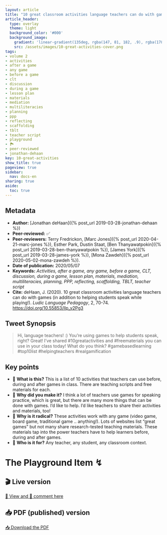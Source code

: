 ```yaml
---
layout: article
title: "10 great classroom activities language teachers can do with games (in addition to helping students speak while playing!)"
article_header:
  type: overlay
  theme: light
  background_color: '#000'
  background_image:
    gradient: 'linear-gradient(135deg, rgba(147, 81, 182, .9), rgba(178, 236, 145 , .9))'
    src: /assets/images/10-great-activities-cover.png
tags:
- volume 2
- activities
- after a game 
- any game 
- before a game 
- clt 
- discussion 
- during a game 
- lesson plan 
- materials 
- mediation 
- multiliteracies 
- planning
- ppp
- reflecting 
- scaffolding 
- tblt
- teacher script
- playground
- 🏞
- peer-reviewed
- jonathan-dehaan
key: 10-great-activities
show_title: true
pageview: true
sidebar:
  nav: docs-en
sharing: true
aside:
  toc: true
---
```


<!--more-->

<meta name="citation_title" content="10 great classroom activities language teachers can do with games (in addition to helping students speak while playing!)">
<meta name="citation_author" content="deHaan, Jonathan">
<meta name="citation_publication_date" content="2020/05/07">
<meta name="citation_journal_title" content="Ludic Language Pedagogy">
<meta name="citation_volume" content="2">
<meta name="citation_firstpage" content="70">
<meta name="citation_lastpage" content="74">
<meta name="citation_pdf_url" content="http://www.llpjournal.org/assets/publication-pdfs/dehaan-10-great-activities.pdf">

## Metadata

- **Author:** [Jonathan deHaan]({% post_url 2019-03-28-jonathan-dehaan %})
- **Peer-reviewed:** ✅
- **Peer-reviewers:** Terry Fredrickon, [Marc Jones]({% post_url 2020-04-21-marc-jones %}), Esther Park, Dustin Staat, [Ben Thanyawatpokin]({% post_url 2019-03-28-ben-thanyawatpokin %}), [James York]({% post_url 2019-03-28-james-york %}), [Mona Zawdeh]({% post_url 2020-05-02-mona-zawdeh %}).
- **Date of publication:** 2020/05/07
- **Keywords:** *Activities, after a game, any game, before a game, CLT, discussion, during a game, lesson plan, materials, mediation, multiliteracies, planning, PPP, reflecting, scaffolding, TBLT, teacher script*
- **Cite:** deHaan, J. (2020). 10 great classroom activities language teachers can do with games (in addition to helping students speak while playing!). *Ludic Language Pedagogy*, 2, 70-74. https://doi.org/10.55853/llp_v2Pg3


## Tweet Synopsis 

> Hi, language teachers! :)
> You’re using games to help students speak, right? Great!
> I’ve shared #10greatactivities and #freematerials you can use in your class today! What do you think?
> #gamebasedlearning #top10list #helpingteachers #realgamification



## Key points

- 📍 **What is this?** This is a list of 10 activities that teachers can use before, during
and after games in class. There are teaching scripts and free materials for each.
- 📍 **Why did you make it?** I think a lot of teachers use games for speaking practice, which is great, but there are many more things that can be done with games. I’d like to help. I’d like teachers to share their activities and materials, too!
- 📍 **Why is it radical?** These activities work with any game (video game, board game, traditional game .. anything!). Lots of websites list “great games” but not many share research-tested teaching materials. These materials tap into the power teachers have to help learners before, during and after games.
- 📍 **Who is it for?** Any teacher, any student, any classroom context.

# The Playground Item ↯

## 🎬 Live version

<a class="button button--success button--rounded button--lg" href="https://docs.google.com/document/d/1TonFWeFMwTxmB_pNf9zFbVEvPFhx3zJnEMH3mC8VeMo/edit#">👀 View and 📝 comment here </a> 

## 📥 PDF (published) version

<a class="button button--action button--rounded button--lg" href="/assets/publication-pdfs/dehaan-10-great-activities.pdf"><i class="fas fa-file-download"></i> 📥 Download the PDF </a>